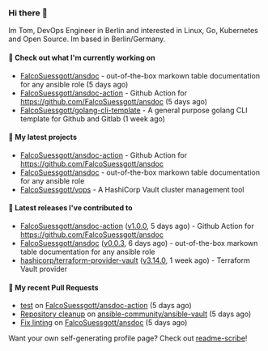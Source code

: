 ### Hi there 👋

Im Tom, DevOps Engineer in Berlin and interested in Linux, Go, Kubernetes and Open Source.
Im based in Berlin/Germany.

#### 👷 Check out what I'm currently working on

- [FalcoSuessgott/ansdoc](https://github.com/FalcoSuessgott/ansdoc) - out-of-the-box markown table documentation for any ansible role (5 days ago)
- [FalcoSuessgott/ansdoc-action](https://github.com/FalcoSuessgott/ansdoc-action) - Github Action for https://github.com/FalcoSuessgott/ansdoc (5 days ago)
- [FalcoSuessgott/golang-cli-template](https://github.com/FalcoSuessgott/golang-cli-template) - A general purpose golang CLI  template for Github and Gitlab (1 week ago)

#### 🌱 My latest projects

- [FalcoSuessgott/ansdoc-action](https://github.com/FalcoSuessgott/ansdoc-action) - Github Action for https://github.com/FalcoSuessgott/ansdoc
- [FalcoSuessgott/ansdoc](https://github.com/FalcoSuessgott/ansdoc) - out-of-the-box markown table documentation for any ansible role
- [FalcoSuessgott/vops](https://github.com/FalcoSuessgott/vops) - A HashiCorp Vault cluster management tool

#### 🔭 Latest releases I've contributed to

- [FalcoSuessgott/ansdoc-action](https://github.com/FalcoSuessgott/ansdoc-action) ([v1.0.0](https://github.com/FalcoSuessgott/ansdoc-action/releases/tag/v1.0.0), 5 days ago) - Github Action for https://github.com/FalcoSuessgott/ansdoc
- [FalcoSuessgott/ansdoc](https://github.com/FalcoSuessgott/ansdoc) ([v0.0.3](https://github.com/FalcoSuessgott/ansdoc/releases/tag/v0.0.3), 6 days ago) - out-of-the-box markown table documentation for any ansible role
- [hashicorp/terraform-provider-vault](https://github.com/hashicorp/terraform-provider-vault) ([v3.14.0](https://github.com/hashicorp/terraform-provider-vault/releases/tag/v3.14.0), 1 week ago) - Terraform Vault provider

#### 🔨 My recent Pull Requests

- [test](https://github.com/FalcoSuessgott/ansdoc-action/pull/1) on [FalcoSuessgott/ansdoc-action](https://github.com/FalcoSuessgott/ansdoc-action) (5 days ago)
- [Repository cleanup](https://github.com/ansible-community/ansible-vault/pull/328) on [ansible-community/ansible-vault](https://github.com/ansible-community/ansible-vault) (5 days ago)
- [Fix linting](https://github.com/FalcoSuessgott/ansdoc/pull/13) on [FalcoSuessgott/ansdoc](https://github.com/FalcoSuessgott/ansdoc) (5 days ago)

Want your own self-generating profile page? Check out [readme-scribe](https://github.com/muesli/readme-scribe)!